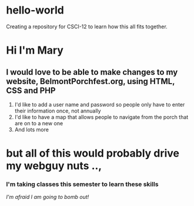 # hello-world
Creating a repository for CSCI-12 to learn how this all fits together. 
# Hi I'm Mary #
## I would love to be able to make changes to my website, BelmontPorchfest.org, using HTML, CSS and PHP ##
1. I'd like to add a user name and password so people only have to enter their information once, not annually
2. I'd like to have a map that allows people to navigate from the porch that are on to a new one
3. And lots more
   
# but all of this would probably drive my webguy nuts ..,
### I'm taking classes this semester to learn these skills ###
*I'm afraid I am going to bomb out!*

